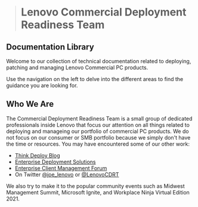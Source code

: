 ># Lenovo Commercial Deployment Readiness Team

## Documentation Library
Welcome to our collection of technical documentation related to deploying, patching and managing Lenovo Commercial PC products.

Use the navigation on the left to delve into the different areas to find the guidance you are looking for.

## Who We Are
The Commercial Deployment Readiness Team is a small group of dedicated professionals inside Lenovo that focus our attention on all things related to deploying and manageing our portfolio of commercial PC products.  We do not focus on our consumer or SMB portfolio because we simply don't have the time or resources.  You may have encountered some of our other work:
- [Think Deploy Blog](https://thinkdeploy.blogspot.com)
- [Enterprise Deployment Solutions]()
- [Enterprise Client Management Forum]()
- On Twitter [@joe_lenovo](https://www.twitter.com/joe_lenovo) or [@LenovoCDRT](https://www.twitter.com/LenovoCDRT)

We also try to make it to the popular community events such as Midwest Management Summit, Microsoft Ignite, and Workplace Ninja Virtual Edition 2021.
